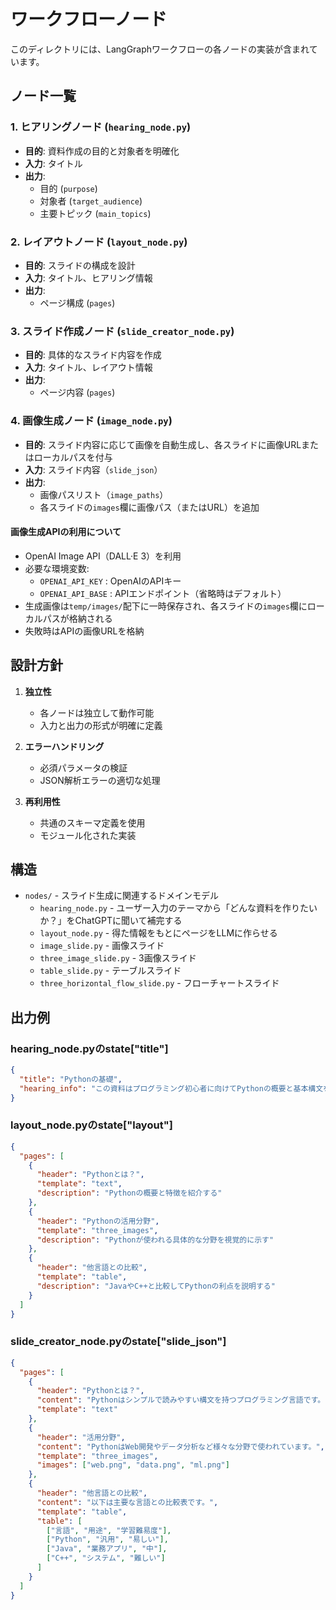 # ワークフローノード

このディレクトリには、LangGraphワークフローの各ノードの実装が含まれています。

## ノード一覧

### 1. ヒアリングノード (`hearing_node.py`)
- **目的**: 資料作成の目的と対象者を明確化
- **入力**: タイトル
- **出力**: 
  - 目的 (`purpose`)
  - 対象者 (`target_audience`)
  - 主要トピック (`main_topics`)

### 2. レイアウトノード (`layout_node.py`)
- **目的**: スライドの構成を設計
- **入力**: タイトル、ヒアリング情報
- **出力**: 
  - ページ構成 (`pages`)

### 3. スライド作成ノード (`slide_creator_node.py`)
- **目的**: 具体的なスライド内容を作成
- **入力**: タイトル、レイアウト情報
- **出力**: 
  - ページ内容 (`pages`)

### 4. 画像生成ノード (`image_node.py`)
- **目的**: スライド内容に応じて画像を自動生成し、各スライドに画像URLまたはローカルパスを付与
- **入力**: スライド内容（`slide_json`）
- **出力**: 
  - 画像パスリスト（`image_paths`）
  - 各スライドの`images`欄に画像パス（またはURL）を追加

#### 画像生成APIの利用について
- OpenAI Image API（DALL·E 3）を利用
- 必要な環境変数:
  - `OPENAI_API_KEY` : OpenAIのAPIキー
  - `OPENAI_API_BASE` : APIエンドポイント（省略時はデフォルト）
- 生成画像は`temp/images/`配下に一時保存され、各スライドの`images`欄にローカルパスが格納される
- 失敗時はAPIの画像URLを格納

## 設計方針

1. **独立性**
   - 各ノードは独立して動作可能
   - 入力と出力の形式が明確に定義

2. **エラーハンドリング**
   - 必須パラメータの検証
   - JSON解析エラーの適切な処理

3. **再利用性**
   - 共通のスキーマ定義を使用
   - モジュール化された実装

## 構造
- `nodes/` - スライド生成に関連するドメインモデル
  - `hearing_node.py` - ユーザー入力のテーマから「どんな資料を作りたいか？」をChatGPTに聞いて補完する
  - `layout_node.py` - 得た情報をもとにページをLLMに作らせる
  - `image_slide.py` - 画像スライド
  - `three_image_slide.py` - 3画像スライド
  - `table_slide.py` - テーブルスライド
  - `three_horizontal_flow_slide.py` - フローチャートスライド

## 出力例
### hearing_node.pyのstate["title"]
```JSON
{
  "title": "Pythonの基礎",
  "hearing_info": "この資料はプログラミング初心者に向けてPythonの概要と基本構文を紹介..."
}
```

### layout_node.pyのstate["layout"]
```JSON
{
  "pages": [
    {
      "header": "Pythonとは？",
      "template": "text",
      "description": "Pythonの概要と特徴を紹介する"
    },
    {
      "header": "Pythonの活用分野",
      "template": "three_images",
      "description": "Pythonが使われる具体的な分野を視覚的に示す"
    },
    {
      "header": "他言語との比較",
      "template": "table",
      "description": "JavaやC++と比較してPythonの利点を説明する"
    }
  ]
}
```

### slide_creator_node.pyのstate["slide_json"]
```JSON
{
  "pages": [
    {
      "header": "Pythonとは？",
      "content": "Pythonはシンプルで読みやすい構文を持つプログラミング言語です。",
      "template": "text"
    },
    {
      "header": "活用分野",
      "content": "PythonはWeb開発やデータ分析など様々な分野で使われています。",
      "template": "three_images",
      "images": ["web.png", "data.png", "ml.png"]
    },
    {
      "header": "他言語との比較",
      "content": "以下は主要な言語との比較表です。",
      "template": "table",
      "table": [
        ["言語", "用途", "学習難易度"],
        ["Python", "汎用", "易しい"],
        ["Java", "業務アプリ", "中"],
        ["C++", "システム", "難しい"]
      ]
    }
  ]
}
```
